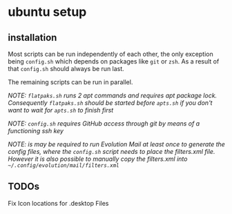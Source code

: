 # ubuntu setup

## installation

Most scripts can be run independently of each other, the only exception being `config.sh` which depends on packages like `git` or `zsh`.
As a result of that `config.sh` should always be run last.

The remaining scripts can be run in parallel.

*NOTE: `flatpaks.sh` runs 2 apt commands and requires apt package lock. Consequently `flatpaks.sh` should be started before `apts.sh` if you don't want to wait for `apts.sh` to finish first*

*NOTE: `config.sh` requires GitHub access through git by means of a functioning ssh key*

*NOTE: is may be required to run Evolution Mail at least once to generate the config files, where the `config.sh` script needs to place the filters.xml file.*  
*However it is also possible to manually copy the filters.xml into `~/.config/evolution/mail/filters.xml`*

## TODOs

Fix Icon locations for .desktop Files